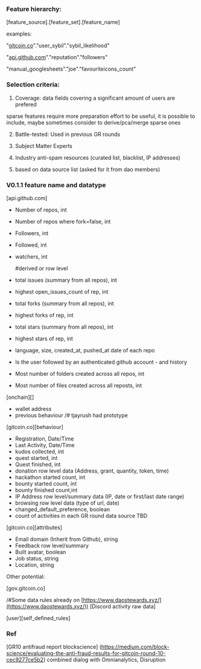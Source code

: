 ### Feature hierarchy:


[feature_source].[feature_set].[feature_name]

examples:

"[gitcoin.co](http://gitcoin.co/)"."user_sybil"."sybil_likelihood"

"[api.github.com](http://api.github.com/)"."reputation"."followers"

"manual_googlesheets"."joe"."favouriteicons_count"


### Selection criteria:


1. Coverage: data fields  covering a significant amount of users are prefered

sparse features require more preparation effort to be useful, it is possible to include, maybe sometimes consider to derive/pca/merge sparse ones

2. Battle-tested: Used in previous GR rounds

3. Subject Matter Experts

4. Industry anti-spam resources (curated list, blacklist, IP addresses)

5. based on data source list (asked for it from dao members)

### V0.1.1 feature name and datatype

[api.github.com]
- Number of repos, int
- Number of repos where fork=false, int
- Followers, int
- Followed, int
- watchers, int

   \#derived or row level
- total issues (summary from all repos), int
- highest open_issues_count of rep, int
- total forks (summary from all repos), int
- highest forks of rep, int
- total stars (summary from all repos), int
- highest stars of rep, int
- language, size, created_at, pushed_at date of each repo
-  Is the user followed by an authenticated github account - and history
- Most number of folders created across all repos, int
- Most number of files created across all reposts, int

[onchain][]
- wallet address
- previous behaviour /# tjayrush had prototype

[gitcoin.co][behaviour]

- Registration, Date/Time
- Last Activity, Date/Time
- kudos collected, int
- quest started, int
- Quest finished, int
- donation row level data (Address, grant, quantity, token, time)
- hackathon started count, int
- bounty started count, int
- bounty finished count,int
- IP Address row level/summary data (IP, date or first/last date range)
- browsing row level data (type of url, date)
- changed_default_preference, boolean
- count of activities in each GR round
  data source TBD

[gitcoin.co][attributes]

- Email domain (Inherit from Github), string
- Feedback row level/summary
- Built avatar, boolean
- Job status, string
- Location, string


Other potential:

[gov.gitcoin.co]

/#Some data rules already on  [https://www.daostewards.xyz/](https://www.daostewards.xyz/))
[Discord activity raw data]

[user][self_defined_rules]



### Ref
[GR10 antifraud report blockscience] (https://medium.com/block-science/evaluating-the-anti-fraud-results-for-gitcoin-round-10-cec9277ce5b2)
combined dialog with Omnianalytics, Disruption
